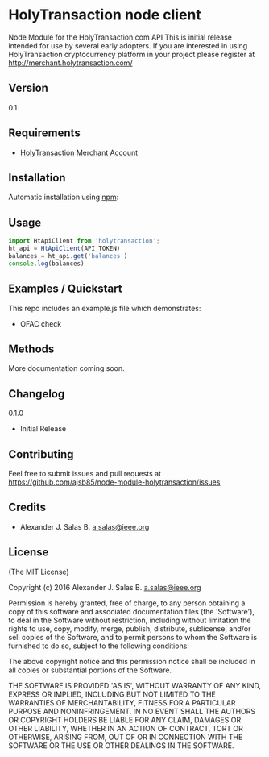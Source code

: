 HolyTransaction node client
==================================

Node Module for the HolyTransaction.com API
This is initial release intended for use by several early adopters.
If you are interested in using HolyTransaction cryptocurrency platform in your project please register at
http://merchant.holytransaction.com/

## Version

0.1

## Requirements

- [HolyTransaction Merchant Account](http://merchant.holytransaction.com/)

## Installation

Automatic installation using [npm](https://www.npmjs.com/package/holytransaction):

## Usage

```js
import HtApiClient from 'holytransaction';
ht_api = HtApiClient(API_TOKEN)
balances = ht_api.get('balances')
console.log(balances)
```

## Examples / Quickstart

This repo includes an example.js file which demonstrates:

* OFAC check

## Methods

More documentation coming soon.

## Changelog

0.1.0

* Initial Release

## Contributing

Feel free to submit issues and pull requests at https://github.com/ajsb85/node-module-holytransaction/issues

## Credits

- Alexander J. Salas B. <a.salas@ieee.org>

## License

(The MIT License)

Copyright (c) 2016 Alexander J. Salas B. <a.salas@ieee.org>

Permission is hereby granted, free of charge, to any person obtaining
a copy of this software and associated documentation files (the
'Software'), to deal in the Software without restriction, including
without limitation the rights to use, copy, modify, merge, publish,
distribute, sublicense, and/or sell copies of the Software, and to
permit persons to whom the Software is furnished to do so, subject to
the following conditions:

The above copyright notice and this permission notice shall be
included in all copies or substantial portions of the Software.

THE SOFTWARE IS PROVIDED 'AS IS', WITHOUT WARRANTY OF ANY KIND,
EXPRESS OR IMPLIED, INCLUDING BUT NOT LIMITED TO THE WARRANTIES OF
MERCHANTABILITY, FITNESS FOR A PARTICULAR PURPOSE AND NONINFRINGEMENT.
IN NO EVENT SHALL THE AUTHORS OR COPYRIGHT HOLDERS BE LIABLE FOR ANY
CLAIM, DAMAGES OR OTHER LIABILITY, WHETHER IN AN ACTION OF CONTRACT,
TORT OR OTHERWISE, ARISING FROM, OUT OF OR IN CONNECTION WITH THE
SOFTWARE OR THE USE OR OTHER DEALINGS IN THE SOFTWARE.
